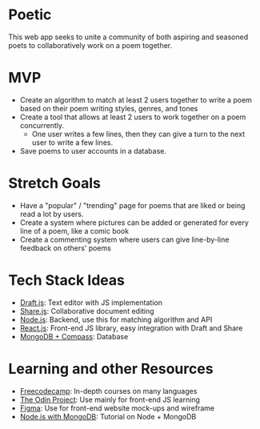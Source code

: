 # Poetic

This web app seeks to unite a community of both aspiring and seasoned poets to collaboratively work on a poem together.

# MVP

- Create an algorithm to match at least 2 users together to write a poem based on their poem writing styles, genres, and tones
- Create a tool that allows at least 2 users to work together on a poem concurrently. 
  - One user writes a few lines, then they can give a turn to the next user to write a few lines.
- Save poems to user accounts in a database.

# Stretch Goals

- Have a "popular" / "trending" page for poems that are liked or being read a lot by users.
- Create a system where pictures can be added or generated for every line of a poem, like a comic book
- Create a commenting system where users can give line-by-line feedback on others' poems

# Tech Stack Ideas

- [Draft.js](https://menubar.io/draft-js-collaborative-editor): Text editor with JS implementation
- [Share.js](https://sharejs.org): Collaborative document editing
- [Node.js](https://nodejs.org/en): Backend, use this for matching algorithm and API 
- [React.js](https://reactjs.org): Front-end JS library, easy integration with Draft and Share
- [MongoDB + Compass](https://www.mongodb.com/): Database

# Learning and other Resources

- [Freecodecamp](https://freecodecamp.org): In-depth courses on many languages
- [The Odin Project](https://theodinproject.com/paths/full-stack-javascript/courses/javascript): Use mainly for front-end JS learning
- [Figma](https://figma.com): Use for front-end website mock-ups and wireframe
- [Node.js with MongoDB](https://www.youtube.com/watch?v=iYMtc8c945U&ab_channel=Simplilearn): Tutorial on Node + MongoDB
